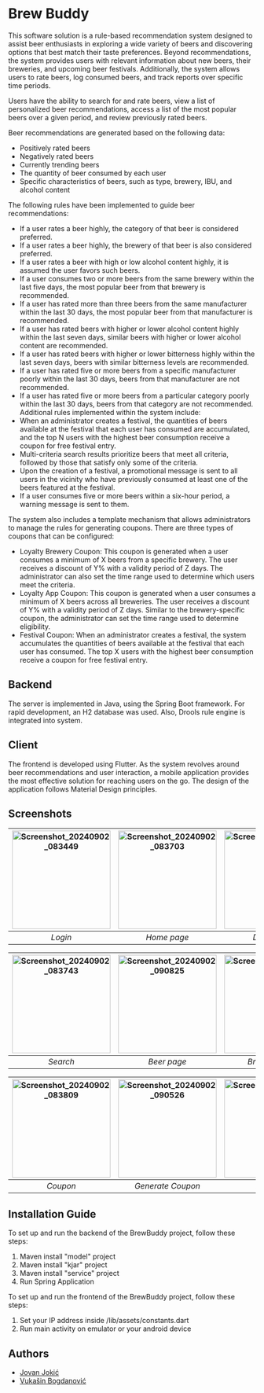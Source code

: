 # Brew Buddy
This software solution is a rule-based recommendation system designed to assist beer enthusiasts in exploring a wide variety of beers and discovering options that best match their taste preferences. Beyond recommendations, the system provides users with relevant information about new beers, their breweries, and upcoming beer festivals. Additionally, the system allows users to rate beers, log consumed beers, and track reports over specific time periods.

Users have the ability to search for and rate beers, view a list of personalized beer recommendations, access a list of the most popular beers over a given period, and review previously rated beers.

Beer recommendations are generated based on the following data:

- Positively rated beers
- Negatively rated beers
- Currently trending beers
- The quantity of beer consumed by each user
- Specific characteristics of beers, such as type, brewery, IBU, and alcohol content

The following rules have been implemented to guide beer recommendations:
- If a user rates a beer highly, the category of that beer is considered preferred.
- If a user rates a beer highly, the brewery of that beer is also considered preferred.
- If a user rates a beer with high or low alcohol content highly, it is assumed the user favors such beers.
- If a user consumes two or more beers from the same brewery within the last five days, the most popular beer from that brewery is recommended.
- If a user has rated more than three beers from the same manufacturer within the last 30 days, the most popular beer from that manufacturer is recommended.
- If a user has rated beers with higher or lower alcohol content highly within the last seven days, similar beers with higher or lower alcohol content are recommended.
- If a user has rated beers with higher or lower bitterness highly within the last seven days, beers with similar bitterness levels are recommended.
- If a user has rated five or more beers from a specific manufacturer poorly within the last 30 days, beers from that manufacturer are not recommended.
- If a user has rated five or more beers from a particular category poorly within the last 30 days, beers from that category are not recommended.
Additional rules implemented within the system include:
- When an administrator creates a festival, the quantities of beers available at the festival that each user has consumed are accumulated, and the top N users with the highest beer consumption receive a coupon for free festival entry.
- Multi-criteria search results prioritize beers that meet all criteria, followed by those that satisfy only some of the criteria.
- Upon the creation of a festival, a promotional message is sent to all users in the vicinity who have previously consumed at least one of the beers featured at the festival.
- If a user consumes five or more beers within a six-hour period, a warning message is sent to them.


The system also includes a template mechanism that allows administrators to manage the rules for generating coupons. There are three types of coupons that can be configured:
- Loyalty Brewery Coupon: This coupon is generated when a user consumes a minimum of X beers from a specific brewery. The user receives a discount of Y% with a validity period of Z days. The administrator can also set the time range used to determine which users meet the criteria.
- Loyalty App Coupon: This coupon is generated when a user consumes a minimum of X beers across all breweries. The user receives a discount of Y% with a validity period of Z days. Similar to the brewery-specific coupon, the administrator can set the time range used to determine eligibility.
- Festival Coupon: When an administrator creates a festival, the system accumulates the quantities of beers available at the festival that each user has consumed. The top X users with the highest beer consumption receive a coupon for free festival entry.

## Backend
The server is implemented in Java, using the Spring Boot framework. For rapid development, an H2 database was used. Also, Drools rule engine is integrated into system.

## Client
The frontend is developed using Flutter. As the system revolves around beer recommendations and user interaction, a mobile application provides the most effective solution for reaching users on the go. The design of the application follows Material Design principles.

## Screenshots
| <img src="https://github.com/user-attachments/assets/68a68ed4-36de-42e3-a3e7-927e27cac577" alt="Screenshot_20240902_083449" width="200"/> |<img src="https://github.com/user-attachments/assets/5ab6070e-103d-4dc3-a8e0-311e1a27644f" alt="Screenshot_20240902_083703" width="200"/>| <img src="https://github.com/user-attachments/assets/a0dfcc77-3bb6-4b89-bb42-4954fb4ef185" alt="Screenshot_20240902_090949" width="200"/> | <img src="https://github.com/user-attachments/assets/a57b15b4-624a-45f2-a7bd-2e6b84584439" alt="Screenshot_20240902_083758" width="200"/>|
|:--:| :--:| :--:| :--:|
| *Login* | *Home page* | *Drunk alert*| *Popular Items*|

| <img src="https://github.com/user-attachments/assets/a7dedf12-9715-4350-898f-73f0734717c7" alt="Screenshot_20240902_083743" width="200"/>  |<img src="https://github.com/user-attachments/assets/415a7dbf-ceaa-4a8a-977a-f9a197f27d7c" alt="Screenshot_20240902_090825" width="200"/>  |<img src="https://github.com/user-attachments/assets/0d1ba47a-a83a-4051-baf3-46905984a6de" alt="Screenshot_20240902_090905" width="200"/>   | <img src="https://github.com/user-attachments/assets/d23892c6-0267-413d-8060-080b33ff4dae" alt="Screenshot_20240902_090925" width="200"/>|
|:--:| :--:| :--:| :--:|
| *Search* | *Beer page* | *Brewery page*| *Festival page*|

| <img src="https://github.com/user-attachments/assets/6142fc5e-a675-4243-a34e-32a44034f831" alt="Screenshot_20240902_083809" width="200"/>  |<img src="https://github.com/user-attachments/assets/00e42441-1e4b-4b0d-9706-9951a1f31127" alt="Screenshot_20240902_090526" width="200"/>  |<img src="https://github.com/user-attachments/assets/e10c132d-9c43-4f17-9106-a992890f84dc" alt="Screenshot_20240902_083824" width="200"/>    |
|:--:| :--:| :--:|
| *Coupon* | *Generate Coupon* | *Rate Beer*|

## Installation Guide

To set up and run the backend of the BrewBuddy project, follow these steps:

1. Maven install "model" project
2. Maven install "kjar" project
3. Maven install "service" project
4. Run Spring Application

To set up and run the frontend of the BrewBuddy project, follow these steps:

1. Set your IP address inside /lib/assets/constants.dart
2. Run main activity on emulator or your android device

## Authors

- [Jovan Jokić](https://github.com/jokicjovan)
- [Vukašin Bogdanović](https://github.com/vukasinb7)
